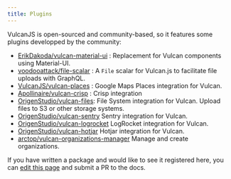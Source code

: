 ```yaml
---
title: Plugins
---
```


VulcanJS is open-sourced and community-based, so it features some plugins developped by the community:

- [ErikDakoda/vulcan-material-ui](https://github.com/ErikDakoda/vulcan-material-ui) : Replacement for Vulcan components using Material-UI.
- [voodooattack/file-scalar](https://github.com/voodooattack/file-scalar) : A `File` scalar for Vulcan.js to facilitate file uploads with GraphQL.
- [VulcanJS/vulcan-places](https://github.com/VulcanJS/vulcan-places) : Google Maps Places integration for Vulcan.
- [Apollinaire/vulcan-crisp](https://github.com/Apollinaire/vulcan-crisp) : Crisp integration
- [OrigenStudio/vulcan-files](https://github.com/OrigenStudio/vulcan-files): File System integration for Vulcan. Upload files to S3 or other storage systems.
- [OrigenStudio/vulcan-sentry](https://github.com/OrigenStudio/vulcan-sentry) Sentry integration for Vulcan.
- [OrigenStudio/vulcan-logrocket](https://github.com/OrigenStudio/vulcan-logrocket) LogRocket integration for Vulcan.
- [OrigenStudio/vulcan-hotjar](https://github.com/OrigenStudio/vulcan-hotjar) Hotjar integration for Vulcan.
- [arctop/vulcan-organizations-manager](https://https://github.com/arctop/vulcan-organizations-manager) Manage and create organizations.

If you have written a package and would like to see it registered here, you can [edit this page](https://github.com/VulcanJS/vulcan-docs/blob/master/source/plugins.md) and submit a PR to the docs.
